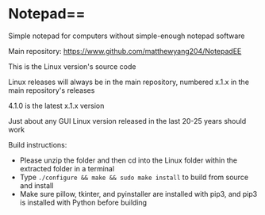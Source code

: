 # Notepad==
Simple notepad for computers without simple-enough notepad software

Main repository: https://www.github.com/matthewyang204/NotepadEE

This is the Linux version's source code

Linux releases will always be in the main repository, numbered x.1.x in the main repository's releases

4.1.0 is the latest x.1.x version

Just about any GUI Linux version released in the last 20-25 years should work

Build instructions:
- Please unzip the folder and then cd into the Linux folder within the extracted folder in a terminal
- Type `./configure && make && sudo make install` to build from source and install
- Make sure pillow, tkinter, and pyinstaller are installed with pip3, and pip3 is installed with Python before building
